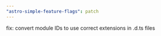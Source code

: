 ```yaml
---
"astro-simple-feature-flags": patch
---
```


fix: convert module IDs to use correct extensions in .d.ts files
